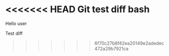 <<<<<<< HEAD
Git test diff bash
=======
Hello user

Test diff
>>>>>>> 6f70c27b8f42ea20149e2adedec472a29b7921ca
